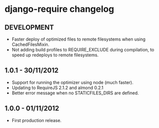 django-require changelog
========================


DEVELOPMENT
-----------

* Faster deploy of optimized files to remote filesystems when using CachedFilesMixin.
* Not adding build profiles to REQUIRE_EXCLUDE during compilation, to speed up redeploys to remote filesystems.


1.0.1 - 30/11/2012
------------------

* Support for running the optimizer using node (much faster).
* Updating to RequireJS 2.1.2 and almond 0.2.1
* Better error message when no STATICFILES_DIRS are defined.


1.0.0 - 01/11/2012
------------------

* First production release.